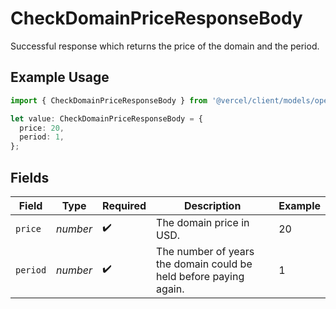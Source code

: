 # CheckDomainPriceResponseBody

Successful response which returns the price of the domain and the period.

## Example Usage

```typescript
import { CheckDomainPriceResponseBody } from '@vercel/client/models/operations';

let value: CheckDomainPriceResponseBody = {
  price: 20,
  period: 1,
};
```

## Fields

| Field    | Type     | Required           | Description                                                       | Example |
| -------- | -------- | ------------------ | ----------------------------------------------------------------- | ------- |
| `price`  | _number_ | :heavy_check_mark: | The domain price in USD.                                          | 20      |
| `period` | _number_ | :heavy_check_mark: | The number of years the domain could be held before paying again. | 1       |
